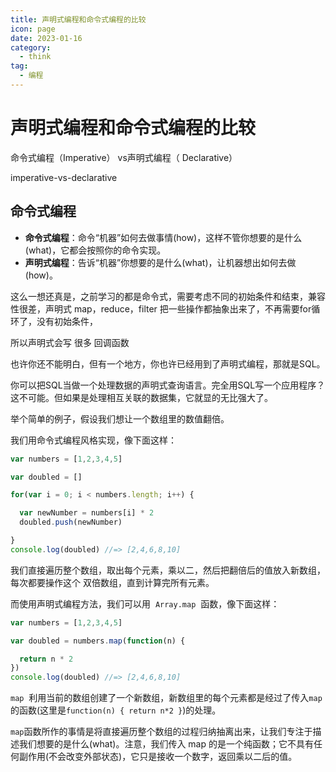 ```yaml
---
title: 声明式编程和命令式编程的比较
icon: page
date: 2023-01-16
category:
  - think
tag:
  - 编程
---
```


# 声明式编程和命令式编程的比较

命令式编程（Imperative） vs声明式编程（ Declarative）

imperative-vs-declarative
## 命令式编程

- **命令式编程**：命令“机器”如何去做事情(how)，这样不管你想要的是什么(what)，它都会按照你的命令实现。
- **声明式编程**：告诉“机器”你想要的是什么(what)，让机器想出如何去做(how)。

这么一想还真是，之前学习的都是命令式，需要考虑不同的初始条件和结束，兼容性很差，声明式 map，reduce，filter 把一些操作都抽象出来了，不再需要for循环了，没有初始条件，

所以声明式会写 很多 回调函数

也许你还不能明白，但有一个地方，你也许已经用到了声明式编程，那就是SQL。

你可以把SQL当做一个处理数据的声明式查询语言。完全用SQL写一个应用程序？这不可能。但如果是处理相互关联的数据集，它就显的无比强大了。

举个简单的例子，假设我们想让一个数组里的数值翻倍。

我们用命令式编程风格实现，像下面这样：

```js
var numbers = [1,2,3,4,5]

var doubled = []

for(var i = 0; i < numbers.length; i++) {

  var newNumber = numbers[i] * 2
  doubled.push(newNumber)

}
console.log(doubled) //=> [2,4,6,8,10]
```

我们直接遍历整个数组，取出每个元素，乘以二，然后把翻倍后的值放入新数组，每次都要操作这个 双倍数组，直到计算完所有元素。

而使用声明式编程方法，我们可以用  `Array.map`  函数，像下面这样：

```js
var numbers = [1,2,3,4,5]

var doubled = numbers.map(function(n) {

  return n * 2
})
console.log(doubled) //=> [2,4,6,8,10]

```

`map`  利用当前的数组创建了一个新数组，新数组里的每个元素都是经过了传入`map`的函数(这里是`function(n) { return n*2 }`)的处理。

`map`函数所作的事情是将直接遍历整个数组的过程归纳抽离出来，让我们专注于描述我们想要的是什么(what)。注意，我们传入 map 的是一个纯函数；它不具有任何副作用(不会改变外部状态)，它只是接收一个数字，返回乘以二后的值。

